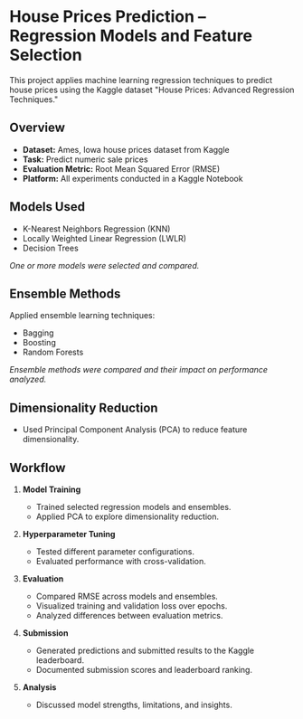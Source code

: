 # House Prices Prediction – Regression Models and Feature Selection

This project applies machine learning regression techniques to predict house prices using the Kaggle dataset "House Prices: Advanced Regression Techniques."

## Overview

- **Dataset:** Ames, Iowa house prices dataset from Kaggle
- **Task:** Predict numeric sale prices
- **Evaluation Metric:** Root Mean Squared Error (RMSE)
- **Platform:** All experiments conducted in a Kaggle Notebook

## Models Used

- K-Nearest Neighbors Regression (KNN)
- Locally Weighted Linear Regression (LWLR)
- Decision Trees

_One or more models were selected and compared._

## Ensemble Methods

Applied ensemble learning techniques:

- Bagging
- Boosting
- Random Forests

_Ensemble methods were compared and their impact on performance analyzed._

## Dimensionality Reduction

- Used Principal Component Analysis (PCA) to reduce feature dimensionality.

## Workflow

1. **Model Training**

   - Trained selected regression models and ensembles.
   - Applied PCA to explore dimensionality reduction.

2. **Hyperparameter Tuning**

   - Tested different parameter configurations.
   - Evaluated performance with cross-validation.

3. **Evaluation**

   - Compared RMSE across models and ensembles.
   - Visualized training and validation loss over epochs.
   - Analyzed differences between evaluation metrics.

4. **Submission**

   - Generated predictions and submitted results to the Kaggle leaderboard.
   - Documented submission scores and leaderboard ranking.

5. **Analysis**
   - Discussed model strengths, limitations, and insights.
